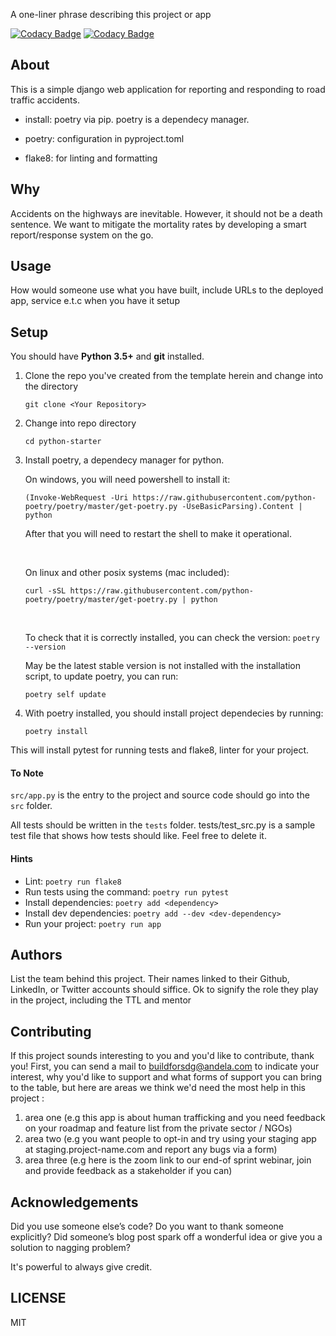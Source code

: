 A one-liner phrase describing this project or app

[![Codacy Badge](https://api.codacy.com/project/badge/Grade/ae63da62d31c427f8313ba63cc37d921)](https://app.codacy.com/gh/BuildForSDG/Team-079-Product?utm_source=github.com&utm_medium=referral&utm_content=BuildForSDG/Team-079-Product&utm_campaign=Badge_Grade_Settings)
[![Codacy Badge](https://img.shields.io/badge/Code%20Quality-D-red)](https://img.shields.io/badge/Code%20Quality-D-red)

## About
This is a simple django web application for reporting and responding to road traffic accidents.

-   install: poetry via pip. poetry is a dependecy manager.

-   poetry: configuration in pyproject.toml

-   flake8: for linting and formatting

## Why
Accidents on the highways are inevitable. However, it should not be a death sentence. We want to mitigate the mortality rates by developing a smart report/response system on the go.

## Usage
How would someone use what you have built, include URLs to the deployed app, service e.t.c when you have it setup

## Setup
You should have **Python 3.5+** and **git** installed. 

1. Clone the repo you've created from the template herein and change into the directory

    ``
     git clone <Your Repository>
    ``

2. Change into repo directory

    ``
     cd python-starter
    ``

3. Install poetry, a dependecy manager for python.

   On windows, you will need powershell to install it:

    ``
    (Invoke-WebRequest -Uri https://raw.githubusercontent.com/python-poetry/poetry/master/get-poetry.py -UseBasicParsing).Content | python
    ``

   After that you will need to restart the shell to make it operational.

    &nbsp;

   On linux and other posix systems (mac included):

    ``
    curl -sSL https://raw.githubusercontent.com/python-poetry/poetry/master/get-poetry.py | python
    ``

   &nbsp;

   To check that it is correctly installed, you can check the version:
    ``
    poetry --version
    ``

   May be the latest stable version is not installed with the installation script, to update poetry, you can run:

    ``
    poetry self update
    ``

4.  With poetry installed, you should install project dependecies by running:

    ``
   poetry install
    ``

   This will install pytest for running tests and flake8, linter for your project.

#### To Note
`src/app.py` is the entry to the project and source code should go into the `src` folder.

All tests should be written in the `tests` folder. tests/test_src.py is a sample test file that shows how tests should like. Feel free to delete it.

#### Hints
-   Lint: `poetry run flake8`
-   Run tests using the command: `poetry run pytest`
-   Install dependencies: `poetry add <dependency>`
-   Install dev dependencies: `poetry add --dev <dev-dependency>`
-   Run your project: `poetry run app`


## Authors
List the team behind this project. Their names linked to their Github, LinkedIn, or Twitter accounts should siffice. Ok to signify the role they play in the project, including the TTL and mentor

## Contributing
If this project sounds interesting to you and you'd like to contribute, thank you!
First, you can send a mail to buildforsdg@andela.com to indicate your interest, why you'd like to support and what forms of support you can bring to the table, but here are areas we think we'd need the most help in this project :
1.  area one (e.g this app is about human trafficking and you need feedback on your roadmap and feature list from the private sector / NGOs)
2.  area two (e.g you want people to opt-in and try using your staging app at staging.project-name.com and report any bugs via a form)
3.  area three (e.g here is the zoom link to our end-of sprint webinar, join and provide feedback as a stakeholder if you can)

## Acknowledgements
Did you use someone else’s code?
Do you want to thank someone explicitly?
Did someone’s blog post spark off a wonderful idea or give you a solution to nagging problem?

It's powerful to always give credit.

## LICENSE
MIT
